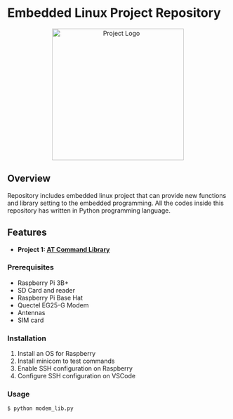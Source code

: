 # Embedded Linux Project Repository

<p align="center">
  <img src="https://www.freepnglogos.com/uploads/linux-png/linux-penguin-platform-server-system-icon-36.png" alt="Project Logo" width="300" height="300">
</p>

## Overview

Repository includes embedded linux project that can provide new functions and library setting to the embedded programming. All the codes inside this repository has written in Python programming language.

## Features

- **Project 1: [AT Command Library](https://github.com/mnyilmaz/Embedded-Linux/blob/main/First_Project/src/modem_lib.py)**


### Prerequisites

- Raspberry Pi 3B+
- SD Card and reader
- Raspberry Pi Base Hat
- Quectel EG25-G Modem
- Antennas
- SIM card

### Installation

1. Install an OS for Raspberry
2. Install minicom to test commands
3. Enable SSH configuration on Raspberry
4. Configure SSH configuration on VSCode

### Usage

```bash
$ python modem_lib.py
